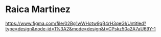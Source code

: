 # Raica Martinez

https://www.figma.com/file/02Bg1wWHotw9gB4rH3qeGI/Untitled?type=design&node-id=1%3A2&mode=design&t=CPskz50a2A7aU69Y-1 
